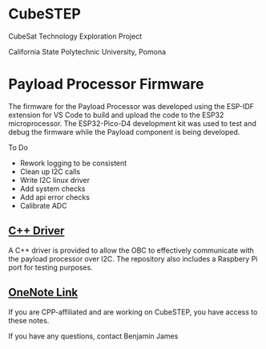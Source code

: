 # CubeSTEP

CubeSat Technology Exploration Project

California State Polytechnic University, Pomona

# Payload Processor Firmware

The firmware for the Payload Processor was developed using the ESP-IDF extension for VS Code to build and upload the code to the ESP32 microprocessor. The ESP32-Pico-D4 development kit was used to test and debug the firmware while the Payload component is being developed.

To Do

* Rework logging to be consistent
* Clean up I2C calls
* Write I2C linux driver
* Add system checks
* Add api error checks
* Calibrate ADC

## [C++ Driver](https://github.com/23navin/CubeSTEP-Payload-Driver/tree/main)

A C++ driver is provided to allow the OBC to effectively communicate with the payload processor over I2C. The repository also includes a Raspbery Pi port for testing purposes.

## [OneNote Link](https://livecsupomona-my.sharepoint.com/:o:/g/personal/bnjames_cpp_edu/Ev9EsCTfl25Cn0ulAFYuXMIBKXObV0LOeldq7t2hZRmNNg)

If you are CPP-affiliated and are working on CubeSTEP, you have access to these notes.

If you have any questions, contact Benjamin James
